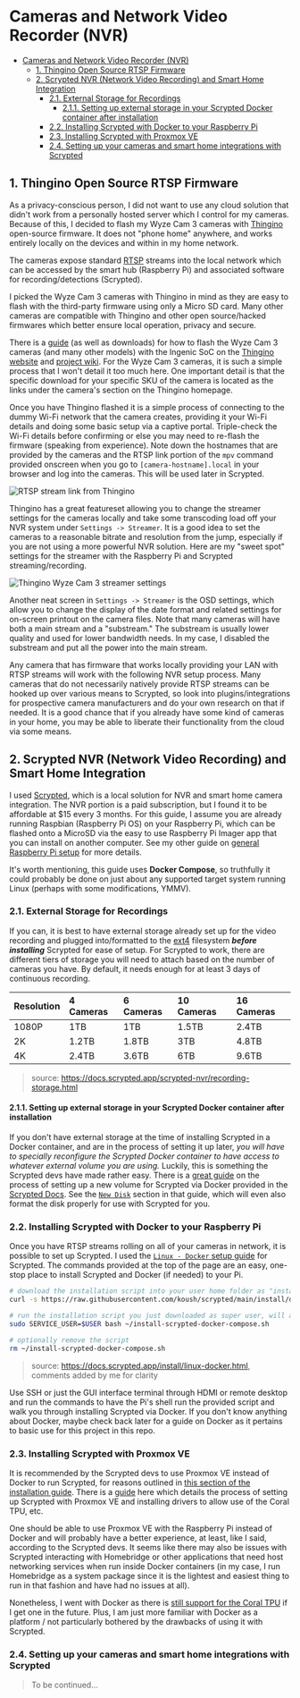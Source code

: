 # Cameras and Network Video Recorder (NVR)

<!-- TOC -->

- [Cameras and Network Video Recorder (NVR)](#cameras-and-network-video-recorder-nvr)
  - [1. Thingino Open Source RTSP Firmware](#1-thingino-open-source-rtsp-firmware)
  - [2. Scrypted NVR (Network Video Recording) and Smart Home Integration](#2-scrypted-nvr-network-video-recording-and-smart-home-integration)
    - [2.1. External Storage for Recordings](#21-external-storage-for-recordings)
      - [2.1.1. Setting up external storage in your Scrypted Docker container after installation](#211-setting-up-external-storage-in-your-scrypted-docker-container-after-installation)
    - [2.2. Installing Scrypted with Docker to your Raspberry Pi](#22-installing-scrypted-with-docker-to-your-raspberry-pi)
    - [2.3. Installing Scrypted with Proxmox VE](#23-installing-scrypted-with-proxmox-ve)
    - [2.4. Setting up your cameras and smart home integrations with Scrypted](#24-setting-up-your-cameras-and-smart-home-integrations-with-scrypted)

<!-- /TOC -->

##  1. Thingino Open Source RTSP Firmware

As a privacy-conscious person, I did not want to use any cloud solution that didn't work from a personally hosted server which I control for my cameras. Because of this, I decided to flash my Wyze Cam 3 cameras with [Thingino](https://thingino.com/) open-source firmware. It does not "phone home" anywhere, and works entirely locally on the devices and within in my home network. 

The cameras expose standard [RTSP](https://en.wikipedia.org/wiki/Real-Time_Streaming_Protocol) streams into the local network which can be accessed by the smart hub (Raspberry Pi) and associated software for recording/detections (Scrypted).

I picked the Wyze Cam 3 cameras with Thingino in mind as they are easy to flash with the third-party firmware using only a Micro SD card. Many other cameras are compatible with Thingino and other open source/hacked firmwares which better ensure local operation, privacy and secure.

There is a [guide](https://thingino.com/wyze-c3) (as well as downloads) for how to flash the Wyze Cam 3 cameras (and many other models) with the Ingenic SoC on the [Thingino website](https://thingino.com/) and [project wiki](https://github.com/themactep/thingino-firmware/wiki). For the Wyze Cam 3 cameras, it is such a simple process that I won't detail it too much here. One important detail is that the specific download for your specific SKU of the camera is located as the links under the camera's section on the Thingino homepage.

Once you have Thingino flashed it is a simple process of connecting to the dummy Wi-Fi network that the camera creates, providing it your Wi-Fi details and doing some basic setup via a captive portal. Triple-check the Wi-Fi details before confirming or else you may need to re-flash the firmware (speaking from experience). Note down the hostnames that are provided by the cameras and the RTSP link portion of the `mpv` command provided onscreen when you go to `[camera-hostname].local` in your browser and log into the cameras. This will be used later in Scrypted.

![RTSP stream link from Thingino](https://i.imgur.com/a5T6KsZ.png)

Thingino has a great featureset allowing you to change the streamer settings for the cameras locally and take some transcoding load off your NVR system under `Settings -> Streamer`. It is a good idea to set the cameras to a reasonable bitrate and resolution from the jump, especially if you are not using a more powerful NVR solution. Here are my "sweet spot" settings for the streamer with the Raspberry Pi and Scrypted streaming/recording.

![Thingino Wyze Cam 3 streamer settings](https://i.imgur.com/OQgo2yN.png)

Another neat screen in `Settings -> Streamer` is the OSD settings, which allow you to change the display of the date format and related settings for on-screen printout on the camera files. Note that many cameras will have both a main stream and a "substream." The substream is usually lower quality and used for lower bandwidth needs. In my case, I disabled the substream and put all the power into the main stream.

Any camera that has firmware that works locally providing your LAN with RTSP streams will work with the following NVR setup process. Many cameras that do not necessarily natively provide RTSP streams can be hooked up over various means to Scrypted, so look into plugins/integrations for prospective camera manufacturers and do your own research on that if needed. It is a good chance that if you already have some kind of cameras in your home, you may be able to liberate their functionality from the cloud via some means.

##  2. Scrypted NVR (Network Video Recording) and Smart Home Integration

I used [Scrypted](https://www.scrypted.app/), which is a local solution for NVR and smart home camera integration. The NVR portion is a paid subscription, but I found it to be affordable at $15 every 3 months. For this guide, I assume you are already running Raspbian (Raspberry Pi OS) on your Raspberry Pi, which can be flashed onto a MicroSD via the easy to use Raspberry Pi Imager app that you can install on another computer.  See my other guide on [general Raspberry Pi setup](RASPBERRY-PI.md) for more details. 

It's worth mentioning, this guide uses **Docker Compose**, so truthfully it could probably be done on just about any supported target system running Linux (perhaps with some modifications, YMMV).

###  2.1. External Storage for Recordings
 
If you can, it is best to have external storage already set up for the video recording and plugged into/formatted to the [ext4](https://en.wikipedia.org/wiki/Ext4) filesystem ***before installing*** Scrypted for ease of setup. For Scrypted to work, there are different tiers of storage you will need to attach based on the number of cameras you have. By default, it needs enough for at least 3 days of continuous recording.

| Resolution | 4 Cameras | 6 Cameras | 10 Cameras | 16 Cameras |
| :--------- | :-------- | :-------- | :--------- | :--------- |
| 1080P      | 1TB       | 1TB       | 1.5TB      | 2.4TB      |
| 2K         | 1.2TB     | 1.8TB     | 3TB        | 4.8TB      |
| 4K         | 2.4TB     | 3.6TB     | 6TB        | 9.6TB      |

> source: https://docs.scrypted.app/scrypted-nvr/recording-storage.html

####  2.1.1. Setting up external storage in your Scrypted Docker container after installation

If you don't have external storage at the time of installing Scrypted in a Docker container, and are in the process of setting it up later, *you will have to specially reconfigure the Scrypted Docker container to have access to whatever external volume you are using.* Luckily, this is something the Scrypted devs have made rather easy. There is a [great guide](https://docs.scrypted.app/scrypted-nvr/storage/docker.html) on the process of setting up a new volume for Scrypted via Docker provided in the [Scrypted Docs](https://docs.scrypted.app/). See the [`New Disk`](https://docs.scrypted.app/scrypted-nvr/storage/docker.html#new-disk) section in that guide, which will even also format the disk properly for use with Scrypted for you.

###  2.2. Installing Scrypted with Docker to your Raspberry Pi
Once you have RTSP streams rolling on all of your cameras in network, it is possible to set up Scrypted. I used the [`Linux - Docker` setup guide](https://docs.scrypted.app/install/linux-docker.html) for Scrypted. The commands provided at the top of the page are an easy, one-stop place to install Scrypted and Docker (if needed) to your Pi.

```sh
# download the installation script into your user home folder as "install-scrypted-docker-compose.sh"
curl -s https://raw.githubusercontent.com/koush/scrypted/main/install/docker/install-scrypted-docker-compose.sh > ~/install-scrypted-docker-compose.sh 

# run the installation script you just downloaded as super user, will ask for password
sudo SERVICE_USER=$USER bash ~/install-scrypted-docker-compose.sh

# optionally remove the script
rm ~/install-scrypted-docker-compose.sh
```
> source: https://docs.scrypted.app/install/linux-docker.html, comments added by me for clarity

Use SSH or just the GUI interface terminal through HDMI or remote desktop and run the commands to have the Pi's shell run the provided script and walk you through installing Scrypted via Docker. If you don't know anything about Docker, maybe check back later for a guide on Docker as it pertains to basic use for this project in this repo.

###  2.3. Installing Scrypted with Proxmox VE

It is recommended by the Scrypted devs to use Proxmox VE instead of Docker to run Scrypted, for reasons outlined in [this section of the installation guide](https://docs.scrypted.app/installation.html#proxmox-ve-vs-docker). There is a [guide](https://docs.scrypted.app/install/proxmox-ve.html) here which details the process of setting up Scrypted with Proxmox VE and installing drivers to allow use of the Coral TPU, etc. 

One should be able to use Proxmox VE with the Raspberry Pi instead of Docker and will probably have a better experience, at least, like I said, according to the Scrypted devs. It seems like there may also be issues with Scrypted interacting with Homebridge or other applications that need host networking services when run inside Docker containers (in my case, I run Homebridge as a system package since it is the lightest and easiest thing to run in that fashion and have had no issues at all).

Nonetheless, I went with Docker as there is [still support for the Coral TPU](https://docs.scrypted.app/detection/object-detection.html#tensorflow-lite) if I get one in the future. Plus, I am just more familiar with Docker as a platform / not particularly bothered by the drawbacks of using it with Scrypted.

###  2.4. Setting up your cameras and smart home integrations with Scrypted

> To be continued...